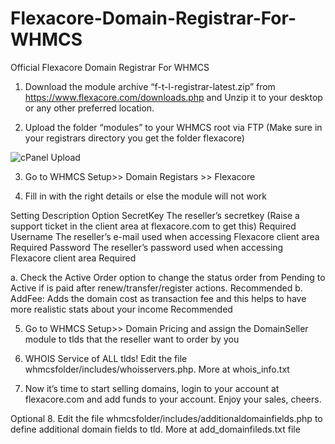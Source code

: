 # Flexacore-Domain-Registrar-For-WHMCS
Official Flexacore Domain Registrar For WHMCS



1.	Download the module archive “f-t-l-registrar-latest.zip” from https://www.flexacore.com/downloads.php and Unzip it to your desktop or any other preferred location.

2.	Upload the folder “modules” to your WHMCS root via FTP (Make sure in your registrars directory you get the folder flexacore)

 <img src="cdn.flexacore.com/docs/whmcs/cpanel_upload.png" alt="cPanel Upload">


3.	Go to WHMCS Setup>> Domain Registars >> Flexacore
 

4.	Fill in with the right details or else the module will not work

Setting	Description	Option
SecretKey	The reseller’s secretkey (Raise a support ticket in the client area at flexacore.com to get this)	Required
Username	The reseller’s e-mail used when accessing Flexacore client area	Required
Password	The reseller’s password used when accessing Flexacore client area	Required




a.	Check the Active Order option to change the status order from Pending to Active if is paid after renew/transfer/register actions. Recommended
b.	AddFee: Adds the domain cost as transaction fee and this helps to have more realistic stats about your income Recommended

5.	Go to WHMCS Setup>> Domain Pricing and assign the DomainSeller module to tlds that the reseller want to order by you
 

6.	WHOIS Service of ALL tlds! Edit the file whmcsfolder/includes/whoisservers.php. More at whois_info.txt
7.	Now it’s time to start selling domains, login to your account at flexacore.com and add funds to your account. Enjoy your sales, cheers.
 

Optional
8.	Edit the file whmcsfolder/includes/additionaldomainfields.php to define additional domain fields to tld. More at add_domainfileds.txt file 


